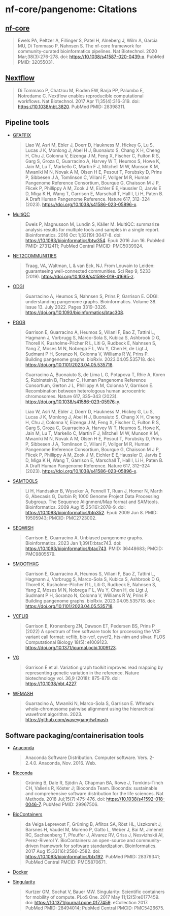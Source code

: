 # nf-core/pangenome: Citations

## [nf-core](https://pubmed.ncbi.nlm.nih.gov/32055031/)

> Ewels PA, Peltzer A, Fillinger S, Patel H, Alneberg J, Wilm A, Garcia MU, Di Tommaso P, Nahnsen S. The nf-core framework for community-curated bioinformatics pipelines. Nat Biotechnol. 2020 Mar;38(3):276-278. doi: https://10.1038/s41587-020-0439-x. PubMed PMID: 32055031.

## [Nextflow](https://pubmed.ncbi.nlm.nih.gov/28398311/)

> Di Tommaso P, Chatzou M, Floden EW, Barja PP, Palumbo E, Notredame C. Nextflow enables reproducible computational workflows. Nat Biotechnol. 2017 Apr 11;35(4):316-319. doi: https://10.1038/nbt.3820. PubMed PMID: 28398311.

## Pipeline tools

- [GFAFFIX](https://github.com/marschall-lab/GFAffix)

  > Liao W, Asri M, Ebler J, Doerr D, Haukness M, Hickey G, Lu S, Lucas J K, Monlong J, Abel H J, Buonaiuto S, Chang X H, Cheng H, Chu J, Colonna V, Eizenga J M, Feng X, Fischer C, Fulton R S, Garg S, Groza C, Guarracino A, Harvey W T, Heumos S, Howe K, Jain M, Lu T, Markello C, Martin F J, Mitchell M W, Munson K M, Mwaniki M N, Novak A M, Olsen H E, Pesout T, Porubsky D, Prins P, Sibbesen J A, Tomlinson C, Villani F, Vollger M R, Human Pangenome Reference Consortium, Bourque G, Chaisson M J P, Flicek P, Phillippy A M, Zook J M, Eichler E E,Haussler D, Jarvis E D, Miga K H, Wang T, Garrison E, Marschall T, Hall I, Li H, Paten B. A Draft Human Pangenome Reference. Nature 617, 312–324 (2023). https://doi.org/10.1038/s41586-023-05896-x.

- [MultiQC](https://pubmed.ncbi.nlm.nih.gov/27312411/)

  > Ewels P, Magnusson M, Lundin S, Käller M. MultiQC: summarize analysis results for multiple tools and samples in a single report. Bioinformatics. 2016 Oct 1;32(19):3047-8. doi: https://10.1093/bioinformatics/btw354. Epub 2016 Jun 16. PubMed PMID: 27312411; PubMed Central PMCID: PMC5039924.

- [NET2COMMUNITIES](https://github.com/pangenome/pggb/blob/master/scripts/net2communities.py)

  > Traag, VA, Waltman, L & van Eck, NJ. From Louvain to Leiden: guaranteeing well-connected communities. Sci Rep 9, 5233 (2019). https://doi.org/10.1038/s41598-019-41695-z.

- [ODGI](https://pubmed.ncbi.nlm.nih.gov/35552372/)

  > Guarracino A, Heumos S, Nahnsen S, Prins P, Garrison E. ODGI: understanding pangenome graphs. Bioinformatics. Volume 38. Issue 13. July 2022. Pages 3319–3326. https://doi.org/10.1093/bioinformatics/btac308.

- [PGGB](https://www.biorxiv.org/content/10.1101/2023.04.05.535718v1)

  > Garrison E, Guarracino A, Heumos S, Villani F, Bao Z, Tattini L, Hagmann J, Vorbrugg S, Marco-Sola S, Kubica S, Ashbrook D G, Thorell K, Rusholme-Pilcher R L, Liti G, Rudbeck E, Nahnsen S, Yang Z, Moses M N, Nobrega F L, Wu Y, Chen H, de Ligt J, Sudmant P H, Soranzo N, Colonna V, Williams R W, Prins P. Building pangenome graphs. bioRxiv. 2023.04.05.535718. doi: https://doi.org/10.1101/2023.04.05.535718.

  > Guarracino A, Buonaiuto S, de Lima L G, Potapova T, Rhie A, Koren S, Rubinstein B, Fischer C, Human Pangenome Reference Consortium, Gerton J L, Phillippy A M, Colonna V, Garrison E. Recombination between heterologous human acrocentric chromosomes. Nature 617, 335–343 (2023). https://doi.org/10.1038/s41586-023-05976-y.

  > Liao W, Asri M, Ebler J, Doerr D, Haukness M, Hickey G, Lu S, Lucas J K, Monlong J, Abel H J, Buonaiuto S, Chang X H, Cheng H, Chu J, Colonna V, Eizenga J M, Feng X, Fischer C, Fulton R S, Garg S, Groza C, Guarracino A, Harvey W T, Heumos S, Howe K, Jain M, Lu T, Markello C, Martin F J, Mitchell M W, Munson K M, Mwaniki M N, Novak A M, Olsen H E, Pesout T, Porubsky D, Prins P, Sibbesen J A, Tomlinson C, Villani F, Vollger M R, Human Pangenome Reference Consortium, Bourque G, Chaisson M J P, Flicek P, Phillippy A M, Zook J M, Eichler E E,Haussler D, Jarvis E D, Miga K H, Wang T, Garrison E, Marschall T, Hall I, Li H, Paten B. A Draft Human Pangenome Reference. Nature 617, 312–324 (2023). https://doi.org/10.1038/s41586-023-05896-x.

- [SAMTOOLS](https://pubmed.ncbi.nlm.nih.gov/19505943/)

  > Li H, Handsaker B, Wysoker A, Fennell T, Ruan J, Homer N, Marth G, Abecasis G, Durbin R; 1000 Genome Project Data Processing Subgroup. The Sequence Alignment/Map format and SAMtools. Bioinformatics. 2009 Aug 15;25(16):2078-9. doi: https://10.1093/bioinformatics/btp352. Epub 2009 Jun 8. PMID: 19505943; PMCID: PMC2723002.

- [SEQWISH](https://pubmed.ncbi.nlm.nih.gov/36448683/)

  > Garrison E, Guarracino A. Unbiased pangenome graphs. Bioinformatics. 2023 Jan 1;39(1):btac743. doi: https://10.1093/bioinformatics/btac743. PMID: 36448683; PMCID: PMC9805579.

- [SMOOTHXG](https://www.biorxiv.org/content/10.1101/2023.04.05.535718v1)

  > Garrison E, Guarracino A, Heumos S, Villani F, Bao Z, Tattini L, Hagmann J, Vorbrugg S, Marco-Sola S, Kubica S, Ashbrook D G, Thorell K, Rusholme-Pilcher R L, Liti G, Rudbeck E, Nahnsen S, Yang Z, Moses M N, Nobrega F L, Wu Y, Chen H, de Ligt J, Sudmant P H, Soranzo N, Colonna V, Williams R W, Prins P. Building pangenome graphs. bioRxiv. 2023.04.05.535718. doi: https://doi.org/10.1101/2023.04.05.535718.

- [VCFLIB](https://journals.plos.org/ploscompbiol/article?id=10.1371/journal.pcbi.1009123)

  > Garrison E, Kronenberg ZN, Dawson ET, Pedersen BS, Prins P (2022) A spectrum of free software tools for processing the VCF variant call format: vcflib, bio-vcf, cyvcf2, hts-nim and slivar. PLOS Computational Biology 18(5): e1009123. https://doi.org/10.1371/journal.pcbi.1009123.

- [VG](https://pubmed.ncbi.nlm.nih.gov/30125266/)

  > Garrison E et al. Variation graph toolkit improves read mapping by representing genetic variation in the reference. Nature biotechnology vol. 36,9 (2018): 875-879. doi: https://10.1038/nbt.4227

- [WFMASH](https://github.com/waveygang/wfmash)

  > Guarracino A, Mwaniki N, Marco-Sola S, Garrison E. Wfmash: whole-chromosome pairwise alignment using the hierarchical wavefront algorithm. 2023. https://github.com/waveygang/wfmash.

## Software packaging/containerisation tools

- [Anaconda](https://anaconda.com)

  > Anaconda Software Distribution. Computer software. Vers. 2-2.4.0. Anaconda, Nov. 2016. Web.

- [Bioconda](https://pubmed.ncbi.nlm.nih.gov/29967506/)

  > Grüning B, Dale R, Sjödin A, Chapman BA, Rowe J, Tomkins-Tinch CH, Valieris R, Köster J; Bioconda Team. Bioconda: sustainable and comprehensive software distribution for the life sciences. Nat Methods. 2018 Jul;15(7):475-476. doi: https://10.1038/s41592-018-0046-7. PubMed PMID: 29967506.

- [BioContainers](https://pubmed.ncbi.nlm.nih.gov/28379341/)

  > da Veiga Leprevost F, Grüning B, Aflitos SA, Röst HL, Uszkoreit J, Barsnes H, Vaudel M, Moreno P, Gatto L, Weber J, Bai M, Jimenez RC, Sachsenberg T, Pfeuffer J, Alvarez RV, Griss J, Nesvizhskii AI, Perez-Riverol Y. BioContainers: an open-source and community-driven framework for software standardization. Bioinformatics. 2017 Aug 15;33(16):2580-2582. doi: https://10.1093/bioinformatics/btx192. PubMed PMID: 28379341; PubMed Central PMCID: PMC5870671.

- [Docker](https://dl.acm.org/doi/10.5555/2600239.2600241)

- [Singularity](https://pubmed.ncbi.nlm.nih.gov/28494014/)
  > Kurtzer GM, Sochat V, Bauer MW. Singularity: Scientific containers for mobility of compute. PLoS One. 2017 May 11;12(5):e0177459. doi: https://10.1371/journal.pone.0177459. eCollection 2017. PubMed PMID: 28494014; PubMed Central PMCID: PMC5426675.
